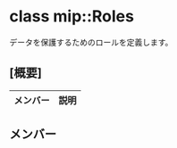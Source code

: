 # <a name="class-miproles"></a>class mip::Roles 
データを保護するためのロールを定義します。
## <a name="summary"></a>[概要]
 メンバー                        | 説明                                
--------------------------------|---------------------------------------------
## <a name="members"></a>メンバー